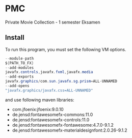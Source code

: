 # PMC
Private Movie Collection - 1 semester Eksamen 

## Install
To run this program, you must set the following VM options.

```java
--module-path
${PATH_TO_FX}
--add-modules
javafx.controls,javafx.fxml,javafx.media
--add-exports
javafx.graphics/com.sun.javafx.sg.prism=ALL-UNNAMED
--add-opens
"javafx.graphics/javafx.css=ALL-UNNAMED"
```

and use following maven libraries:

* com.jfoenix:jfoenix:9.0.10
* de.jensd:fontawesomefx-commons:11.0
* de.jensd:fontawesomefx-controls:11.0
* de.jensd:fontawesomefx-fontawesome:4.7.0-9.1.2
* de.jensd:fontawesomefx-materialdesignfont:2.0.26-9.1.2
